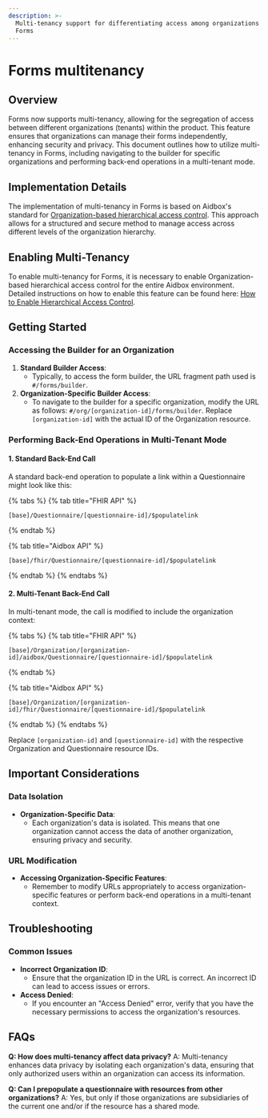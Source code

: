 ```yaml
---
description: >-
  Multi-tenancy support for differentiating access among organizations within
  Forms
---
```


# Forms multitenancy

## Overview

Forms now supports multi-tenancy, allowing for the segregation of access between different organizations (tenants) within the product. This feature ensures that organizations can manage their forms independently, enhancing security and privacy. This document outlines how to utilize multi-tenancy in Forms, including navigating to the builder for specific organizations and performing back-end operations in a multi-tenant mode.

## Implementation Details

The implementation of multi-tenancy in Forms is based on Aidbox's standard for [Organization-based hierarchical access control](../../access-control/authorization/scoped-api/organization-based-hierarchical-access-control.md). This approach allows for a structured and secure method to manage access across different levels of the organization hierarchy.

## Enabling Multi-Tenancy

To enable multi-tenancy for Forms, it is necessary to enable Organization-based hierarchical access control for the entire Aidbox environment. Detailed instructions on how to enable this feature can be found here: [How to Enable Hierarchical Access Control](../../../readme-1/readme-1-1/how-to-enable-hierarchical-access-control.md).

## Getting Started

### Accessing the Builder for an Organization

1. **Standard Builder Access**:
   * Typically, to access the form builder, the URL fragment path used is `#/forms/builder`.
2. **Organization-Specific Builder Access**:
   * To navigate to the builder for a specific organization, modify the URL as follows: `#/org/[organization-id]/forms/builder`. Replace `[organization-id]` with the actual ID of the Organization resource.

### Performing Back-End Operations in Multi-Tenant Mode

#### 1. Standard Back-End Call

A standard back-end operation to populate a link within a Questionnaire might look like this:

{% tabs %}
{% tab title="FHIR API" %}
```
[base]/Questionnaire/[questionnaire-id]/$populatelink
```
{% endtab %}

{% tab title="Aidbox API" %}
```
[base]/fhir/Questionnaire/[questionnaire-id]/$populatelink
```
{% endtab %}
{% endtabs %}

#### 2. Multi-Tenant Back-End Call

In multi-tenant mode, the call is modified to include the organization context:

{% tabs %}
{% tab title="FHIR API" %}
```
[base]/Organization/[organization-id]/aidbox/Questionnaire/[questionnaire-id]/$populatelink
```
{% endtab %}

{% tab title="Aidbox API" %}
```
[base]/Organization/[organization-id]/fhir/Questionnaire/[questionnaire-id]/$populatelink
```
{% endtab %}
{% endtabs %}

Replace `[organization-id]` and `[questionnaire-id]` with the respective Organization and Questionnaire resource IDs.

## Important Considerations

### Data Isolation

* **Organization-Specific Data**:
  * Each organization's data is isolated. This means that one organization cannot access the data of another organization, ensuring privacy and security.

### URL Modification

* **Accessing Organization-Specific Features**:
  * Remember to modify URLs appropriately to access organization-specific features or perform back-end operations in a multi-tenant context.

## Troubleshooting

### Common Issues

* **Incorrect Organization ID**:
  * Ensure that the organization ID in the URL is correct. An incorrect ID can lead to access issues or errors.
* **Access Denied**:
  * If you encounter an "Access Denied" error, verify that you have the necessary permissions to access the organization's resources.

## FAQs

**Q: How does multi-tenancy affect data privacy?** A: Multi-tenancy enhances data privacy by isolating each organization's data, ensuring that only authorized users within an organization can access its information.

**Q: Can I prepopulate a questionnaire with resources from other organizations?** A: Yes, but only if those organizations are subsidiaries of the current one and/or if the resource has a shared mode.
